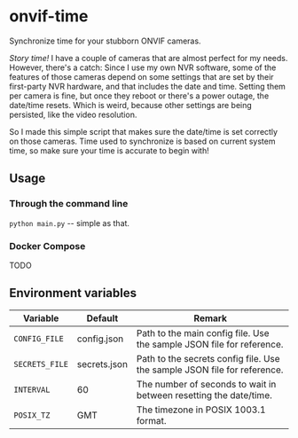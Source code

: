 # onvif-time

Synchronize time for your stubborn ONVIF cameras.

_Story time!_ I have a couple of cameras that are almost perfect for my needs. However, there's a catch: Since I use my own NVR software, some of the features of those cameras depend on some settings that are set by their first-party NVR hardware, and that includes the date and time. Setting them per camera is fine, but once they reboot or there's a power outage, the date/time resets. Which is weird, because other settings are being persisted, like the video resolution.

So I made this simple script that makes sure the date/time is set correctly on those cameras. Time used to synchronize is based on current system time, so make sure your time is accurate to begin with!

## Usage

### Through the command line

`python main.py` -- simple as that.

### Docker Compose

TODO

## Environment variables

| Variable | Default | Remark |
|---|---|---|
| `CONFIG_FILE` | config.json | Path to the main config file. Use the sample JSON file for reference. |
| `SECRETS_FILE` | secrets.json | Path to the secrets config file. Use the sample JSON file for reference. |
| `INTERVAL` | 60 | The number of seconds to wait in between resetting the date/time. |
| `POSIX_TZ` | GMT | The timezone in POSIX 1003.1 format. |